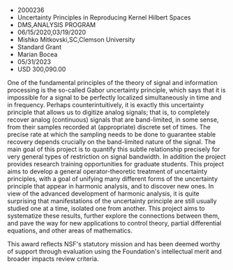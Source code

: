 
* 2000236
* Uncertainty Principles in Reproducing Kernel Hilbert Spaces
* DMS,ANALYSIS PROGRAM
* 06/15/2020,03/19/2020
* Mishko Mitkovski,SC,Clemson University
* Standard Grant
* Marian Bocea
* 05/31/2023
* USD 300,090.00

One of the fundamental principles of the theory of signal and information
processing is the so-called Gabor uncertainty principle, which says that it is
impossible for a signal to be perfectly localized simultaneously in time and in
frequency. Perhaps counterintuitively, it is exactly this uncertainty principle
that allows us to digitize analog signals; that is, to completely recover analog
(continuous) signals that are band-limited, in some sense, from their samples
recorded at (appropriate) discrete set of times. The precise rate at which the
sampling needs to be done to guarantee stable recovery depends crucially on the
band-limited nature of the signal. The main goal of this project is to quantify
this subtle relationship precisely for very general types of restriction on
signal bandwidth. In addition the project provides research training
opportunities for graduate students. This project aims to develop a general
operator-theoretic treatment of uncertainty principles, with a goal of unifying
many different forms of the uncertainty principle that appear in harmonic
analysis, and to discover new ones. In view of the advanced development of
harmonic analysis, it is quite surprising that manifestations of the uncertainty
principle are still usually studied one at a time, isolated one from another.
This project aims to systematize these results, further explore the connections
between them, and pave the way for new applications to control theory, partial
differential equations, and other areas of mathematics.

This award reflects NSF's statutory mission and has been deemed worthy of
support through evaluation using the Foundation's intellectual merit and broader
impacts review criteria.

